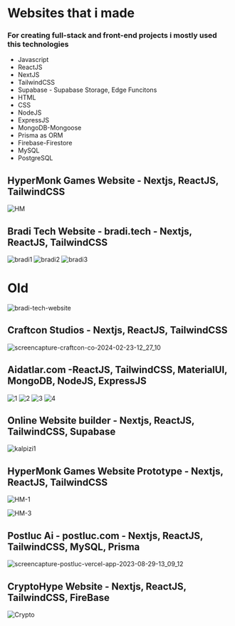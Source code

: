 # Websites that i made 
### For creating full-stack and front-end projects i mostly used this technologies

* Javascript
* ReactJS
* NextJS
* TailwindCSS
* Supabase - Supabase Storage, Edge Funcitons
* HTML
* CSS
* NodeJS
* ExpressJS
* MongoDB-Mongoose
* Prisma as ORM
* Firebase-Firestore
* MySQL
* PostgreSQL

## HyperMonk Games Website - Nextjs, ReactJS, TailwindCSS

![HM](https://github.com/muefdo/websites-i-made/assets/112949938/53fe91b5-ed03-431f-a271-a8066a0b8b56)

## Bradi Tech Website - bradi.tech - Nextjs, ReactJS, TailwindCSS

![bradi1](https://github.com/muefdo/websites-i-made/assets/112949938/a95efe59-0be8-4eb0-b577-bb6a6e20f11e)
![bradi2](https://github.com/muefdo/websites-i-made/assets/112949938/c1f4d206-992f-4f0a-9d7c-2ac93f2b1cf9)
![bradi3](https://github.com/muefdo/websites-i-made/assets/112949938/11113b9b-3f49-4696-a7af-4c3152f68ab3)
# Old
![bradi-tech-website](https://github.com/muefdo/websites-i-made/assets/112949938/f52bff70-a8dd-482c-9765-76a9eeb2a724)

## Craftcon Studios - Nextjs, ReactJS, TailwindCSS

![screencapture-craftcon-co-2024-02-23-12_27_10](https://github.com/muefdo/websites-i-made/assets/112949938/5b4fb535-aac6-4ec4-97c8-3a1684e9e0aa)


## Aidatlar.com -ReactJS, TailwindCSS, MaterialUI, MongoDB, NodeJS, ExpressJS
![1](https://github.com/muefdo/websites-i-made/assets/112949938/ee1faa9c-d6ec-45be-975b-5a6957405d3a)
![2](https://github.com/muefdo/websites-i-made/assets/112949938/844d2743-f18d-4072-b7f0-1cd73ab3af4a)
![3](https://github.com/muefdo/websites-i-made/assets/112949938/643c2719-fb89-4100-92d2-69763e2f646a)
![4](https://github.com/muefdo/websites-i-made/assets/112949938/06c4ef3f-025f-4097-9c9d-8acbc7e16f95)

## Online Website builder - Nextjs, ReactJS, TailwindCSS, Supabase

![kalpizi1](https://github.com/muefdo/websites-i-made/assets/112949938/fbbe7e46-5d56-4ce4-b04b-c1d4d1eac7de)


## HyperMonk Games Website Prototype - Nextjs, ReactJS, TailwindCSS

![HM-1](https://github.com/muefdo/websites-i-made/assets/112949938/f9b1453b-8005-446e-bfe1-992cb18e01e3)

![HM-3](https://github.com/muefdo/websites-i-made/assets/112949938/eff40d26-1b09-48c2-b71e-2673c1a2251e)


## Postluc Ai - postluc.com - Nextjs, ReactJS, TailwindCSS, MySQL, Prisma 

![screencapture-postluc-vercel-app-2023-08-29-13_09_12](https://github.com/muefdo/websites-i-made/assets/112949938/1bf54391-0a7d-44ce-a881-6b5bde815d17)

## CryptoHype Website - Nextjs, ReactJS, TailwindCSS, FireBase

![Crypto](https://github.com/muefdo/websites-i-made/assets/112949938/b40d4680-aca9-4728-a341-59bf42c72990)
